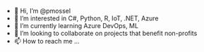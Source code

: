 - 👋 Hi, I’m @pmossel
- 👀 I’m interested in C#, Python, R, IoT, .NET, Azure
- 🌱 I’m currently learning Azure DevOps, ML
- 💞️ I’m looking to collaborate on projects that benefit non-profits
- 📫 How to reach me ...

<!---
pmossel/pmossel is a ✨ special ✨ repository because its `README.md` (this file) appears on your GitHub profile.
You can click the Preview link to take a look at your changes.
--->
